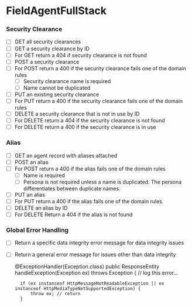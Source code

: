 
# FieldAgentFullStack

### Security Clearance

* [ ] GET all security clearances
* [ ] GET a security clearance by ID
* [ ] For GET return a 404 if security clearance is not found
* [ ] POST a security clearance
* [ ] For POST return a 400 if the security clearance fails one of the domain rules
  * [ ] Security clearance name is required
  * [ ] Name cannot be duplicated
* [ ] PUT an existing security clearance
* [ ] For PUT return a 400 if the security clearance fails one of the domain rules
* [ ] DELETE a security clearance that is not in use by ID
* [ ] For DELETE return a 404 if the security clearance is not found
* [ ] For DELETE return a 400 if the security clearance is in use 

### Alias

* [ ] GET an agent record with aliases attached
* [ ] POST an alias
* [ ] For POST return a 400 if the alias fails one of the domain rules
  * [ ] Name is required
  * [ ] Persona is not required unless a name is duplicated. The persona differentiates between duplicate names.
* [ ] PUT an alias
* [ ] For PUT return a 400 if the alias fails one of the domain rules
* [ ] DELETE an alias by ID
* [ ] For DELETE Return a 404 if the alias is not found

### Global Error Handling

* [ ] Return a specific data integrity error message for data integrity issues
* [ ] Return a general error message for issues other than data integrity


    @ExceptionHandler(Exception.class)
    public ResponseEntity<ErrorResponse> handleException(Exception ex) throws Exception {
        // log this error...

        if (ex instanceof HttpMessageNotReadableException || ex instanceof HttpMediaTypeNotSupportedException) {
            throw ex; // return
        }
